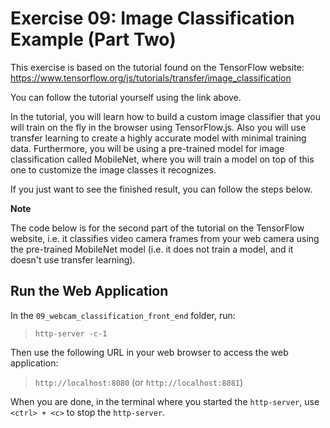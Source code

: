 # Exercise 09: Image Classification Example (Part Two)

This exercise is based on the tutorial found on the TensorFlow website:  
https://www.tensorflow.org/js/tutorials/transfer/image_classification

You can follow the tutorial yourself using the link above.

In the tutorial, you will learn how to build a custom image classifier that you will train on the fly in the browser using TensorFlow.js. Also you will use transfer learning to create a highly accurate model with minimal training data. Furthermore, you will be using a pre-trained model for image classification called MobileNet, where you will train a model on top of this one to customize the image classes it recognizes.

If you just want to see the finished result, you can follow the steps below.

**Note**

The code below is for the second part of the tutorial on the TensorFlow website, i.e. it classifies video camera frames from your web camera using the pre-trained MobileNet model (i.e. it does not train a model, and it doesn't use transfer learning).

## Run the Web Application

In the `09_webcam_classification_front_end` folder, run:
> `http-server -c-1`

Then use the following URL in your web browser to access the web application:
> `http://localhost:8080` (or `http://localhost:8081`)

When you are done, in the terminal where you started the `http-server`, use `<ctrl> + <c>` to stop the `http-server`.
